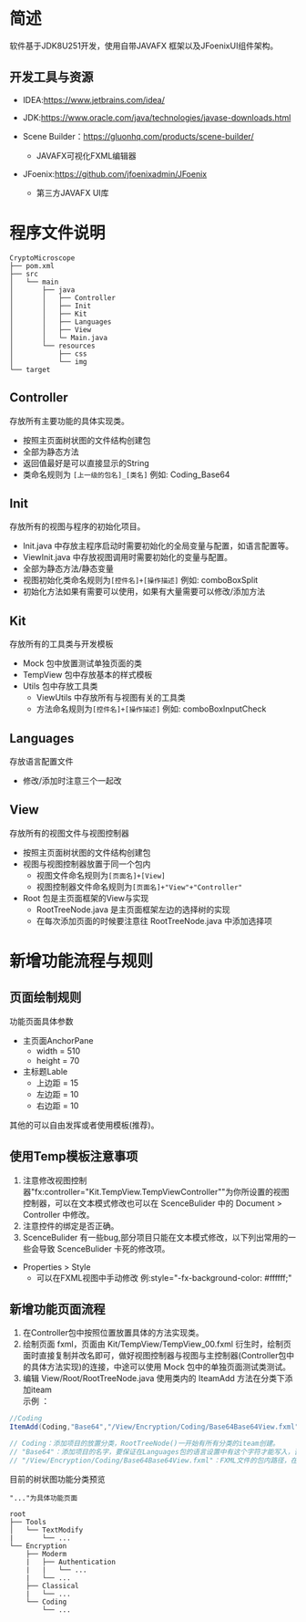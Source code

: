 # 简述
软件基于JDK8U251开发，使用自带JAVAFX 框架以及JFoenixUI组件架构。

## 开发工具与资源
- IDEA:https://www.jetbrains.com/idea/

- JDK:https://www.oracle.com/java/technologies/javase-downloads.html

- Scene Builder：https://gluonhq.com/products/scene-builder/
  - JAVAFX可视化FXML编辑器

- JFoenix:https://github.com/jfoenixadmin/JFoenix
  - 第三方JAVAFX UI库

# 程序文件说明
```
CryptoMicroscope
├── pom.xml
├── src
│   └── main
│       ├── java
│       │   ├── Controller
│       │   ├── Init
│       │   ├── Kit
│       │   ├── Languages
│       │   ├── View
│       │   └─ Main.java
│       └── resources
│           ├── css
│           └── img
└── target
```
## Controller
存放所有主要功能的具体实现类。

- 按照主页面树状图的文件结构创建包
- 全部为静态方法
- 返回值最好是可以直接显示的String
- 类命名规则为 `[上一级的包名]_[类名]` 例如: Coding_Base64

## Init
存放所有的视图与程序的初始化项目。

- Init.java 中存放主程序启动时需要初始化的全局变量与配置，如语言配置等。
- ViewInit.java 中存放视图调用时需要初始化的变量与配置。
- 全部为静态方法/静态变量
- 视图初始化类命名规则为`[控件名]+[操作描述]` 例如: comboBoxSplit
- 初始化方法如果有需要可以使用，如果有大量需要可以修改/添加方法

## Kit
存放所有的工具类与开发模板

- Mock 包中放置测试单独页面的类
- TempView 包中存放基本的样式模板
- Utils 包中存放工具类
  - ViewUtils 中存放所有与视图有关的工具类
  - 方法命名规则为`[控件名]+[操作描述]` 例如: comboBoxInputCheck

## Languages
存放语言配置文件

- 修改/添加时注意三个一起改

## View
存放所有的视图文件与视图控制器

- 按照主页面树状图的文件结构创建包
- 视图与视图控制器放置于同一个包内
  - 视图文件命名规则为`[页面名]+[View]`
  - 视图控制器文件命名规则为`[页面名]+"View"+"Controller"`
- Root 包是主页面框架的View与实现
  - RootTreeNode.java 是主页面框架左边的选择树的实现
  - 在每次添加页面的时候要注意往 RootTreeNode.java 中添加选择项

# 新增功能流程与规则
## 页面绘制规则
功能页面具体参数
- 主页面AnchorPane
  - width = 510
  - height = 70
- 主标题Lable
  - 上边距 = 15
  - 左边距 = 10
  - 右边距 = 10

其他的可以自由发挥或者使用模板(推荐)。

## 使用Temp模板注意事项
1. 注意修改视图控制器"fx:controller="Kit.TempView.TempViewController""为你所设置的视图控制器，可以在文本模式修改也可以在 ScenceBulider 中的 Document > Controller 中修改。
2. 注意控件的绑定是否正确。
3. ScenceBulider 有一些bug,部分项目只能在文本模式修改，以下列出常用的一些会导致 ScenceBulider 卡死的修改项。
- Properties > Style
  - 可以在FXML视图中手动修改 例:style="-fx-background-color: #ffffff;"

## 新增功能页面流程
1. 在Controller包中按照位置放置具体的方法实现类。
2. 绘制页面 fxml，页面由 Kit/TempView/TempView_00.fxml 衍生时，绘制页面时直接复制并改名即可，做好视图控制器与视图与主控制器(Controller包中的具体方法实现)的连接，中途可以使用 Mock 包中的单独页面测试类测试。
3. 编辑 View/Root/RootTreeNode.java 使用类内的 IteamAdd 方法在分类下添加iteam  
 示例 ： 
```java
//Coding
ItemAdd(Coding,"Base64","/View/Encryption/Coding/Base64Base64View.fxml");

// Coding：添加项目的放置分类，RootTreeNode()一开始有所有分类的iteam创建。
// "Base64"：添加项目的名字，要保证在Languages包的语言设置中有这个字符才能写入，否则不能正常多国语言转换。
// "/View/Encryption/Coding/Base64Base64View.fxml"：FXML文件的包内路径，在界面切换时会使用并读取。
```

目前的树状图功能分类预览
```
"..."为具体功能页面

root
├── Tools
│   └── TextModify
|       └── ...
└── Encryption
    ├── Moderm
    |   ├── Authentication
    |   |   └── ...
    |   └── ...
    ├── Classical
    |   └── ...
    └── Coding
        └── ...
```